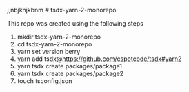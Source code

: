 j,nbjknjkbnm # tsdx-yarn-2-monorepo

This repo was created using the following steps

1. mkdir tsdx-yarn-2-monorepo
2. cd tsdx-yarn-2-monorepo
3. yarn set version berry
4. yarn add tsdx@https://github.com/cspotcode/tsdx#yarn2
5. yarn tsdx create packages/package1
6. yarn tsdx create packages/package2
7. touch tsconfig.json
